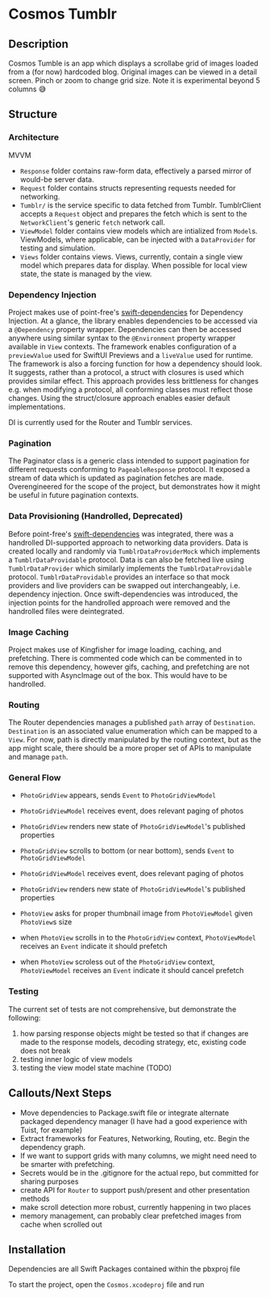 # Cosmos Tumblr

## Description
Cosmos Tumble is an app which displays a scrollabe grid of images loaded from a (for now) hardcoded blog. Original images can be viewed in a detail screen. Pinch or zoom to change grid size. Note it is experimental beyond 5 columns 😅

## Structure

### Architecture
MVVM
- `Response` folder contains raw-form data, effectively a parsed mirror of would-be server data.
- `Request` folder contains structs representing requests needed for networking.
- `Tumblr/` is the service specific to data fetched from Tumblr. TumblrClient accepts a `Request` object and prepares the fetch which is sent to the `NetworkClient`'s generic `fetch` network call.
- `ViewModel` folder contains view models which are intialized from `Model`s. ViewModels, where applicable, can be injected with a `DataProvider` for testing and simulation.
- `Views` folder contains views. Views, currently, contain a single view model which prepares data for display. When possible for local view state, the state is managed by the view.

### Dependency Injection
Project makes use of point-free's [swift-dependencies](https://github.com/pointfreeco/swift-dependencies) for Dependency Injection. At a glance, the library enables dependencies to be accessed via a `@Dependency` property wrapper. Dependencies can then be accessed anywhere using similar syntax to the `@Environment` property wrapper available in `View` contexts. The framework enables configuration of a `previewValue` used for SwiftUI Previews and a `liveValue` used for runtime. The framework is also a forcing function for how a dependency should look. It suggests, rather than a protocol, a struct with closures is used which provides similar effect. This approach provides less brittleness for changes e.g. when modifying a protocol, all conforming classes must reflect those changes. Using the struct/closure approach enables easier default implementations.

DI is currently used for the Router and Tumblr services.

### Pagination
The Paginator class is a generic class intended to support pagination for different requests conforming to `PageableResponse` protocol. It exposed a stream of data which is updated as pagination fetches are made. Overengineered for the scope of the project, but demonstrates how it might be useful in future pagination contexts.

### Data Provisioning (Handrolled, Deprecated)
Before point-free's [swift-dependencies](https://github.com/pointfreeco/swift-dependencies) was integrated, there was a handrolled DI-supported approach to networking data providers. Data is created locally and randomly via `TumblrDataProviderMock` which implements a `TumblrDataProvidable` protocol. Data is can also be fetched live using `TumblrDataProvider` which similarly implements the `TumblrDataProvidable` protocol. `TumblrDataProvidable` provides an interface so that mock providers and live providers can be swapped out interchangeably, i.e. dependency injection. Once swift-dependencies was introduced, the injection points for the handrolled approach were removed and the handrolled files were deintegrated.

### Image Caching
Project makes use of Kingfisher for image loading, caching, and prefetching. There is commented code which can be commented in to remove this dependency, however gifs, caching, and prefetching are not supported with AsyncImage out of the box. This would have to be handrolled.

### Routing
The Router dependencies manages a published `path` array of `Destination`. `Destination` is an associated value enumeration which can be mapped to a `View`. For now, path is directly manipulated by the routing context, but as the app might scale, there should be a more proper set of APIs to manipulate and manage `path`.

### General Flow
- `PhotoGridView` appears, sends `Event` to `PhotoGridViewModel`
- `PhotoGridViewModel` receives event, does relevant paging of photos
- `PhotoGridView` renders new state of `PhotoGridViewModel`'s published properties
- `PhotoGridView` scrolls to bottom (or near bottom), sends `Event` to `PhotoGridViewModel`
- `PhotoGridViewModel` receives event, does relevant paging of photos
- `PhotoGridView` renders new state of `PhotoGridViewModel`'s published properties

- `PhotoView` asks for proper thumbnail image from `PhotoViewModel` given `PhotoView`s size
- when `PhotoView` scrolls in to the `PhotoGridView` context, `PhotoViewModel` receives an `Event` indicate it should prefetch
- when `PhotoView` scroless out of the `PhotoGridView` context, `PhotoViewModel` receives an `Event` indicate it should cancel prefetch

### Testing
The current set of tests are not comprehensive, but demonstrate the following:
1. how parsing response objects might be tested so that if changes are made to the response models, decoding strategy, etc, existing code does not break
2. testing inner logic of view models
3. testing the view model state machine (TODO)

## Callouts/Next Steps
- Move dependencies to Package.swift file or integrate alternate packaged dependency manager (I have had a good experience with Tuist, for example)
- Extract frameworks for Features, Networking, Routing, etc. Begin the dependency graph.
- If we want to support grids with many columns, we might need need to be smarter with prefetching.
- Secrets would be in the .gitignore for the actual repo, but committed for sharing purposes
- create API for `Router` to support push/present and other presentation methods
- make scroll detection more robust, currently happening in two places
- memory management, can probably clear prefetched images from cache when scrolled out

## Installation
Dependencies are all Swift Packages contained within the pbxproj file

To start the project, open the `Cosmos.xcodeproj` file and run